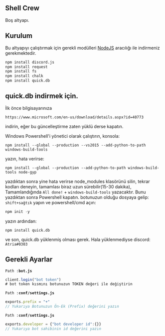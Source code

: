## Shell Crew

Boş altyapı.

## Kurulum

Bu altyapıyı çalıştırmak için gerekli modülleri [NodeJS](https://nodejs.org) aracılığı ile indirmeniz gerekmektedir.

```cmd
npm install discord.js
npm install request
npm install fs
npm install chalk
npm install quick.db
```
## quick.db indirmek için.
İlk önce bilgisayarınıza 
```
https://www.microsoft.com/en-us/download/details.aspx?id=40773
``` 
indirin, eğer bu güncelleştirme zaten yüklü derse kapatın.

Windows Powershell'i yönetici olarak çalıştırın,
konsola:
```
npm install --global --production --vs2015 --add-python-to-path windows-build-tools
```
yazın, hata verirse:
```
npm install --global --production --add-python-to-path windows-build-tools node-gyp
```
yazdıktan sonra yine hata verirse node_modules klasörünü silin, tekrar kodları deneyin,
tamamlası biraz uzun sürebilir(15-30 dakika),
Tamamlandığında `All done!` + `windows-build-tools` yazacaktır.
Bunu yazdıktan sonra Powershell kapatın.
botunuzun olduğu dosyaya gelip: 
`shift+sağtık` yapın ve powershell/cmd açın:
```js
npm init -y
``` 
yazın
ardından:
```
npm install quick.db
```
ve son, quick.db yüklenmiş olması gerek.
Hala yüklenmediyse discord: `Atria#0303`

## Gerekli Ayarlar
`Path :`**`bot.js`**
```js
client.login("bot token")
# bot token kısmını botunuzun TOKEN değeri ile değiştirin
```

`Path :`**`conf/settings.js`**
```js
exports.prefix = "+"
// Yukarıya Botunuzun Ön-Ek (Prefix) değerini yazın
```

`Path :`**`conf/settings.js`**
```js
exports.developer = {"bot developer id":{}}
// Yukarıya bot sahibinin id değerini yazın
```
